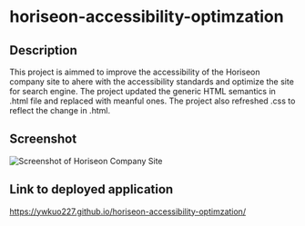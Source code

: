 # horiseon-accessibility-optimzation

## Description

This project is aimmed to improve the accessibility of the Horiseon company site to ahere with the accessibility standards and optimize the site for search engine. The project updated the generic HTML semantics in .html file and replaced with meanful ones. The project also refreshed .css to reflect the change in .html.

## Screenshot

![Screenshot of Horiseon Company Site](.assets/images/HoriseonSrcshot.jpg)

## Link to deployed application

https://ywkuo227.github.io/horiseon-accessibility-optimzation/
